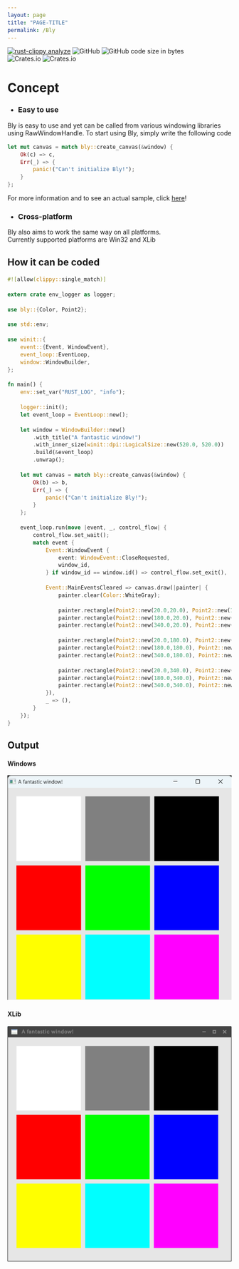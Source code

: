 ```yaml
---
layout: page
title: "PAGE-TITLE"
permalink: /Bly
---
```


[![rust-clippy analyze](https://github.com/Lattexshz/Bly/actions/workflows/rust-clippy.yml/badge.svg)](https://github.com/Lattexshz/Bly/actions/workflows/rust-clippy.yml)
![GitHub](https://img.shields.io/github/license/Lattexshz/Bly)
![GitHub code size in bytes](https://img.shields.io/github/languages/code-size/Lattexshz/Bly)  
![Crates.io](https://img.shields.io/crates/v/Bly)
![Crates.io](https://img.shields.io/crates/d/Bly)

# Concept
 - ### Easy to use
   
 Bly is easy to use and yet can be called from various windowing libraries using RawWindowHandle.
 To start using Bly, simply write the following code

```rust
let mut canvas = match bly::create_canvas(&window) {
    Ok(c) => c,
    Err(_) => {
        panic!("Can't initialize Bly!");
    }
};
```
For more information and to see an actual sample, click [here](https://github.com/Lattexshz/Bly/blob/documentation/bly/examples/tiles.rs)!

- ### Cross-platform

Bly also aims to work the same way on all platforms.  
Currently supported platforms are Win32 and XLib

## How it can be coded
```Rust
#![allow(clippy::single_match)]

extern crate env_logger as logger;

use bly::{Color, Point2};

use std::env;

use winit::{
    event::{Event, WindowEvent},
    event_loop::EventLoop,
    window::WindowBuilder,
};

fn main() {
    env::set_var("RUST_LOG", "info");

    logger::init();
    let event_loop = EventLoop::new();

    let window = WindowBuilder::new()
        .with_title("A fantastic window!")
        .with_inner_size(winit::dpi::LogicalSize::new(520.0, 520.0))
        .build(&event_loop)
        .unwrap();

    let mut canvas = match bly::create_canvas(&window) {
        Ok(b) => b,
        Err(_) => {
            panic!("Can't initialize Bly!");
        }
    };

    event_loop.run(move |event, _, control_flow| {
        control_flow.set_wait();
        match event {
            Event::WindowEvent {
                event: WindowEvent::CloseRequested,
                window_id,
            } if window_id == window.id() => control_flow.set_exit(),

            Event::MainEventsCleared => canvas.draw(|painter| {
                painter.clear(Color::WhiteGray);

                painter.rectangle(Point2::new(20.0,20.0), Point2::new(150.0,150.0), Color::Rgba(1.0, 1.0, 1.0, 1.0));
                painter.rectangle(Point2::new(180.0,20.0), Point2::new(150.0,150.0), Color::Rgba(0.5, 0.5, 0.5, 1.0));
                painter.rectangle(Point2::new(340.0,20.0), Point2::new(150.0,150.0), Color::Rgba(0.0, 0.0, 0.0, 1.0));

                painter.rectangle(Point2::new(20.0,180.0), Point2::new(150.0,150.0), Color::Rgba(1.0, 0.0, 0.0, 1.0));
                painter.rectangle(Point2::new(180.0,180.0), Point2::new(150.0,150.0), Color::Rgba(0.0, 1.0, 0.0, 1.0));
                painter.rectangle(Point2::new(340.0,180.0), Point2::new(150.0,150.0), Color::Rgba(0.0, 0.0, 1.0, 1.0));

                painter.rectangle(Point2::new(20.0,340.0), Point2::new(150.0,150.0), Color::Rgba(1.0, 1.0, 0.0, 1.0));
                painter.rectangle(Point2::new(180.0,340.0), Point2::new(150.0,150.0), Color::Rgba(0.0, 1.0, 1.0, 1.0));
                painter.rectangle(Point2::new(340.0,340.0), Point2::new(150.0,150.0), Color::Rgba(1.0, 0.0, 1.0, 1.0));
            }),
            _ => (),
        }
    });
}

```

## Output
#### Windows
![windows](res/img/tiles_windows.png)
#### XLib
![xlib](res/img/tiles_xlib.png)
